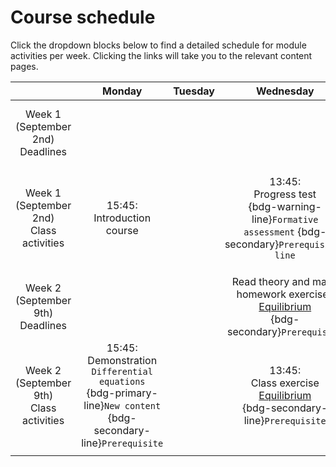 # Course schedule

Click the dropdown blocks below to find a detailed schedule for module activities per week. Clicking the links will take you to the relevant content pages.

||Monday|Tuesday|Wednesday|Thursday|Friday|
|:-:|:-:|:-:|:-:|:--:|:-:|
| Week 1 (September 2nd)<br> Deadlines |||| Grade progress test 1 {bdg-warning}`Formative assessment` {bdg-secondary}`Prerequisite` | Prepare personal learning plan {bdg-warning}`Formative assessment` {bdg-secondary}`Prerequisite`|
| Week 1 (September 2nd)<br>Class activities| 15:45:<br>Introduction course || 13:45:<br> Progress test<br>{bdg-warning-line}`Formative assessment` {bdg-secondary}`Prerequisite-line` || 13:45:<br>Evaluation test and compare personal learning plans {bdg-warning-line}`Formative assessment` {bdg-secondary-line}`Prerequisite`|
|||||||
| Week 2 (September 9th)<br>Deadlines ||| Read theory and make homework exercises [Equilibrium](week_1/equilibrium/intro.md) <br>{bdg-secondary}`Prerequisite` ||Read theory and make homework exercises `Differential equations`<br>{bdg-primary}`New content`|
| Week 2 (September 9th)<br>Class activities| 15:45:<br>Demonstration `Differential equations` <br>{bdg-primary-line}`New content` {bdg-secondary-line}`Prerequisite`|| 13:45:<br> Class exercise [Equilibrium](week_1/equilibrium/intro.md) <br>{bdg-secondary-line}`Prerequisite` ||13:45:<br> Class exercise `Differential equations` <br><br>{bdg-primary-line}`New content`|
|||||||
